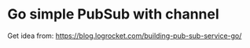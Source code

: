 # Go simple PubSub with channel

Get idea from: https://blog.logrocket.com/building-pub-sub-service-go/

